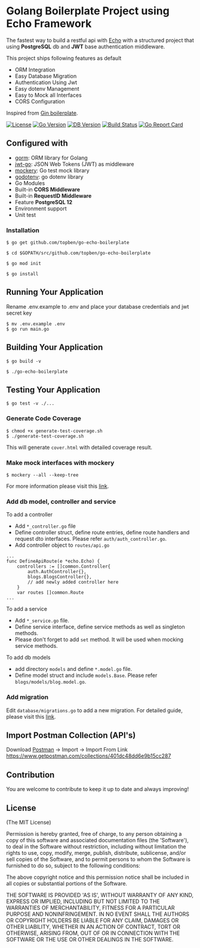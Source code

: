# Golang Boilerplate Project using Echo Framework
The fastest way to build a restful api with [Echo](https://github.com/labstack/echo/) with a structured project that using **PostgreSQL** db and **JWT** base authentication middleware.

This project ships following features as default
* ORM Integration
* Easy Database Migration
* Authentication Using Jwt
* Easy dotenv Management
* Easy to Mock all Interfaces
* CORS Configuration

 Inspired from [Gin boilerplate](https://github.com/Massad/gin-boilerplate).
 
[![License](https://img.shields.io/github/license/triaton/go-echo-boilerplate)](https://github.com/topben/go-echo-boilerplate/blob/master/LICENSE)
[![Go Version](https://img.shields.io/github/go-mod/go-version/triaton/go-echo-boilerplate)](https://github.com/topben/go-echo-boilerplate/blob/master/go.mod)
[![DB Version](https://img.shields.io/badge/DB-PostgreSQL--latest-blue)](https://github.com/topben/go-echo-boilerplate/blob/master/go.mod)
[![Build Status](https://travis-ci.com/triaton/go-echo-boilerplate.svg?branch=master)](https://travis-ci.org/triaton/go-echo-boilerplate) [![Go Report Card](https://goreportcard.com/badge/github.com/topben/go-echo-boilerplate)](https://goreportcard.com/report/github.com/topben/go-echo-boilerplate)

## Configured with
- [gorm](https://github.com/jinzhu/gorm): ORM library for Golang
- [jwt-go](https://github.com/dgrijalva/jwt-go): JSON Web Tokens (JWT) as middleware
- [mockery](https://github.com/vektra/mockery): Go test mock library
- [godotenv](https://github.com/joho/godotenv): go dotenv library
- Go Modules
- Built-in **CORS Middleware**
- Built-in **RequestID Middleware**
- Feature **PostgreSQL 12**
- Environment support
- Unit test

### Installation

```
$ go get github.com/topben/go-echo-boilerplate
```

```
$ cd $GOPATH/src/github.com/topben/go-echo-boilerplate
```

```
$ go mod init
```

```
$ go install
```

## Running Your Application

Rename .env.example to .env and place your database credentials and jwt secret key

```
$ mv .env.example .env
$ go run main.go
```

## Building Your Application

```
$ go build -v
```

```
$ ./go-echo-boilerplate
```

## Testing Your Application

```
$ go test -v ./...
```

### Generate Code Coverage
```
$ chmod +x generate-test-coverage.sh
$ ./generate-test-coverage.sh
```
This will generate `cover.html` with detailed coverage result.

### Make mock interfaces with mockery
```
$ mockery --all --keep-tree
```
For more information please visit this [link](https://github.com/vektra/mockery).

### Add db model, controller and service
To add a controller
* Add `*_controller.go` file
* Define controller struct, define route entries, define route handlers and request dto interfaces. Please refer `auth/auth_controller.go`.<br>
* Add controller object to `routes/api.go`
```
...
func DefineApiRoute(e *echo.Echo) {
	controllers := []common.Controller{
		auth.AuthController{},
		blogs.BlogsController{},
		// add newly added controller here 
	}
	var routes []common.Route
...
```
To add a service
* Add `*_service.go` file.
* Define service interface, define service methods as well as singleton methods.
* Please don't forget to add `set` method. It will be used when mocking service methods.

To add db models
* add directory `models` and define `*.model.go` file.
* Define model struct and include `models.Base`. Please refer `blogs/models/blog.model.go`.

### Add migration
Edit `database/migrations.go` to add a new migration. For detailed guide, please visit this [link](http://gorm.io/docs/migration.html).

## Import Postman Collection (API's)

Download [Postman](https://www.getpostman.com/) -> Import -> Import From Link
https://www.getpostman.com/collections/401dc48dd6e9b15cc287

## Contribution

You are welcome to contribute to keep it up to date and always improving!

## License

(The MIT License)

Permission is hereby granted, free of charge, to any person obtaining
a copy of this software and associated documentation files (the
'Software'), to deal in the Software without restriction, including
without limitation the rights to use, copy, modify, merge, publish,
distribute, sublicense, and/or sell copies of the Software, and to
permit persons to whom the Software is furnished to do so, subject to
the following conditions:

The above copyright notice and this permission notice shall be
included in all copies or substantial portions of the Software.

THE SOFTWARE IS PROVIDED 'AS IS', WITHOUT WARRANTY OF ANY KIND,
EXPRESS OR IMPLIED, INCLUDING BUT NOT LIMITED TO THE WARRANTIES OF
MERCHANTABILITY, FITNESS FOR A PARTICULAR PURPOSE AND NONINFRINGEMENT.
IN NO EVENT SHALL THE AUTHORS OR COPYRIGHT HOLDERS BE LIABLE FOR ANY
CLAIM, DAMAGES OR OTHER LIABILITY, WHETHER IN AN ACTION OF CONTRACT,
TORT OR OTHERWISE, ARISING FROM, OUT OF OR IN CONNECTION WITH THE
SOFTWARE OR THE USE OR OTHER DEALINGS IN THE SOFTWARE.
